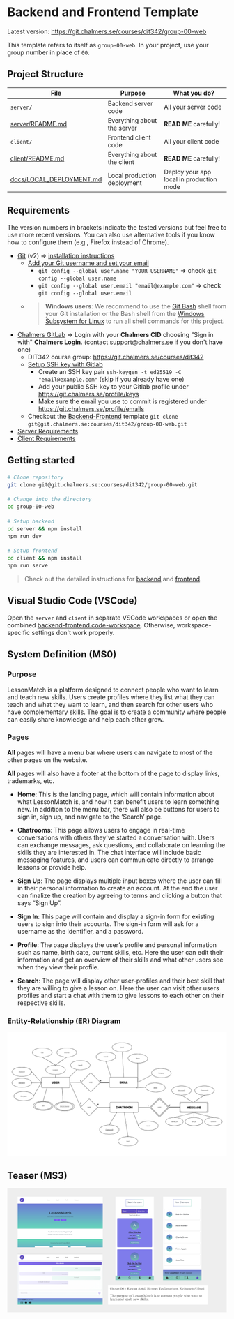 # Backend and Frontend Template

Latest version: https://git.chalmers.se/courses/dit342/group-00-web

This template refers to itself as `group-00-web`. In your project, use your group number in place of `00`.

## Project Structure

| File        | Purpose           | What you do?  |
| ------------- | ------------- | ----- |
| `server/` | Backend server code | All your server code |
| [server/README.md](server/README.md) | Everything about the server | **READ ME** carefully! |
| `client/` | Frontend client code | All your client code |
| [client/README.md](client/README.md) | Everything about the client | **READ ME** carefully! |
| [docs/LOCAL_DEPLOYMENT.md](docs/LOCAL_DEPLOYMENT.md) | Local production deployment | Deploy your app local in production mode |

## Requirements

The version numbers in brackets indicate the tested versions but feel free to use more recent versions.
You can also use alternative tools if you know how to configure them (e.g., Firefox instead of Chrome).

* [Git](https://git-scm.com/) (v2) => [installation instructions](https://www.atlassian.com/git/tutorials/install-git)
  * [Add your Git username and set your email](https://docs.gitlab.com/ce/gitlab-basics/start-using-git.html#add-your-git-username-and-set-your-email)
    * `git config --global user.name "YOUR_USERNAME"` => check `git config --global user.name`
    * `git config --global user.email "email@example.com"` => check `git config --global user.email`
  * > **Windows users**: We recommend to use the [Git Bash](https://www.atlassian.com/git/tutorials/git-bash) shell from your Git installation or the Bash shell from the [Windows Subsystem for Linux](https://docs.microsoft.com/en-us/windows/wsl/install-win10) to run all shell commands for this project.
* [Chalmers GitLab](https://git.chalmers.se/) => Login with your **Chalmers CID** choosing "Sign in with" **Chalmers Login**. (contact [support@chalmers.se](mailto:support@chalmers.se) if you don't have one)
  * DIT342 course group: https://git.chalmers.se/courses/dit342
  * [Setup SSH key with Gitlab](https://docs.gitlab.com/ee/ssh/)
    * Create an SSH key pair `ssh-keygen -t ed25519 -C "email@example.com"` (skip if you already have one)
    * Add your public SSH key to your Gitlab profile under https://git.chalmers.se/profile/keys
    * Make sure the email you use to commit is registered under https://git.chalmers.se/profile/emails
  * Checkout the [Backend-Frontend](https://git.chalmers.se/courses/dit342/group-00-web) template `git clone git@git.chalmers.se:courses/dit342/group-00-web.git`
* [Server Requirements](./server/README.md#Requirements)
* [Client Requirements](./client/README.md#Requirements)

## Getting started

```bash
# Clone repository
git clone git@git.chalmers.se:courses/dit342/group-00-web.git

# Change into the directory
cd group-00-web

# Setup backend
cd server && npm install
npm run dev

# Setup frontend
cd client && npm install
npm run serve
```

> Check out the detailed instructions for [backend](./server/README.md) and [frontend](./client/README.md).

## Visual Studio Code (VSCode)

Open the `server` and `client` in separate VSCode workspaces or open the combined [backend-frontend.code-workspace](./backend-frontend.code-workspace). Otherwise, workspace-specific settings don't work properly.

## System Definition (MS0)

### Purpose

LessonMatch is a platform designed to connect people who want to learn and teach new skills. Users create profiles where they list what they can teach and what they want to learn, and then search for other users who have complementary skills. The goal is to create a community where people can easily share knowledge and help each other grow.

### Pages

**All** pages will have a menu bar where users can navigate to most of the other pages on the website.

**All** pages will also have a footer at the bottom of the page to display links, trademarks, etc.

* **Home**: This is the landing page, which will contain information about what LessonMatch is, and how it can benefit users to learn something new. In addition to the menu bar, there will also be buttons for users to sign in, sign up, and navigate to the ‘Search’ page.


* **Chatrooms**: This page allows users to engage in real-time conversations with others they've started a conversation with. Users can exchange messages, ask questions, and collaborate on learning the skills they are interested in. The chat interface will include basic messaging features, and users can communicate directly to arrange lessons or provide help.


* **Sign Up**: The page displays multiple input boxes where the user can fill in their personal information to create an account. At the end the user can finalize the creation by agreeing to terms and clicking a button that says “Sign Up”. 


* **Sign In**: This page will contain and display a sign-in form for existing users to sign into their accounts. The sign-in form will ask for a username as the identifier, and a password. 


* **Profile**: The page displays the user’s profile and personal information such as name, birth date, current skills, etc. Here the user can edit their information and get an overview of their skills and what other users see when they view their profile. 


* **Search**: The page will display other user-profiles and their best skill that they are willing to give a lesson on. Here the user can visit other users profiles and start a chat with them to give lessons to each other on their respective skills.

### Entity-Relationship (ER) Diagram

![ER Diagram](./images/er_diagram.png)

## Teaser (MS3)

![Teaser](./images/teaser.png)
